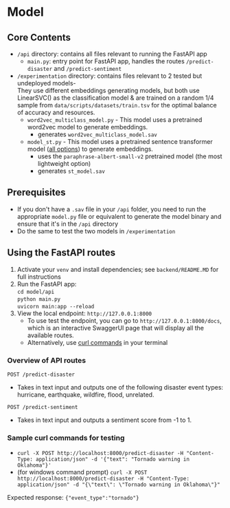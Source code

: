 # Model 

## Core Contents 
- `/api` directory: contains all files relevant to running the FastAPI app
  - `main.py`: entry point for FastAPI app, handles the routes `/predict-disaster` and `/predict-sentiment`
- `/experimentation` directory: contains files relevant to 2 tested but undeployed models-  
  They use different embeddings generating models, but both use LinearSVC() as the classification model & are trained on a random 1/4 sample from `data/scripts/datasets/train.tsv` for the optimal balance of accuracy and resources.
  - `word2vec_multiclass_model.py` - This model uses a pretrained word2vec model to generate embeddings.
    - generates `word2vec_multiclass_model.sav`
  - `model_st.py` - This model uses a pretrained sentence transformer model ([all options](https://www.sbert.net/docs/sentence_transformer/pretrained_models.html)) to generate embeddings.
    - uses the `paraphrase-albert-small-v2` pretrained model (the most lightweight option)
    - generates `st_model.sav`

## Prerequisites 
- If you don't have a `.sav` file in your `/api` folder, you need to run the appropriate `model.py` file or equivalent to generate the model binary and ensure that it's in the `/api` directory
- Do the same to test the two models in `/experimentation`

## Using the FastAPI routes 

1. Activate your `venv` and install dependencies; see `backend/README.MD` for full instructions 
2. Run the FastAPI app: </br>
    `cd model/api` </br>
    `python main.py` </br>
    `uvicorn main:app --reload`
3. View the local endpoint: `http://127.0.0.1:8000`
    - To use test the endpoint, you can go to `http://127.0.0.1:8000/docs`, which is an interactive SwaggerUI page that will display all the available routes. 
    - Alternatively, use [curl commands](#sample-curl-command-for-testing) in your terminal

### Overview of API routes 

`POST /predict-disaster`
- Takes in text input and outputs one of the following disaster event types: hurricane, earthquake, wildfire, flood, unrelated. 
  
`POST /predict-sentiment`
- Takes in text input and outputs a sentiment score from -1 to 1.

### Sample curl commands for testing 

* `curl -X POST http://localhost:8000/predict-disaster -H "Content-Type: application/json" -d '{"text": "Tornado warning in Oklahoma"}'`
* (for windows command prompt) `curl -X POST http://localhost:8000/predict-disaster -H "Content-Type: application/json" -d "{\"text\": \"Tornado warning in Oklahoma\"}"`


Expected response: `{"event_type":"tornado"}` 


